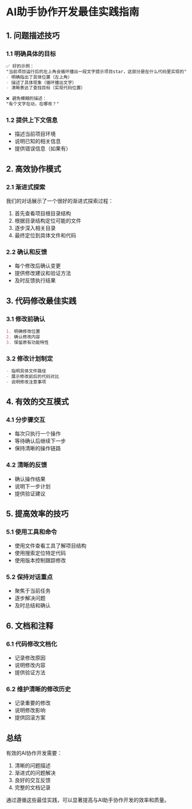 # AI助手协作开发最佳实践指南

## 1. 问题描述技巧

### 1.1 明确具体的目标
```markdown
✅ 好的示例：
"当前项目运行后的左上角会循环播出一段文字提示项目star，这部分是在什么代码里实现的"
- 明确指出了具体位置（左上角）
- 描述了具体现象（循环播出文字）
- 清晰表达了查找目标（实现代码位置）

❌ 避免模糊的描述：
"有个文字在动，在哪改？"
```

### 1.2 提供上下文信息
- 描述当前项目环境
- 说明已知的相关信息
- 提供错误信息（如果有）

## 2. 高效协作模式

### 2.1 渐进式探索
我们的对话展示了一个很好的渐进式探索过程：
1. 首先查看项目根目录结构
2. 根据目录结构定位可能的文件
3. 逐步深入相关目录
4. 最终定位到具体文件和代码

### 2.2 确认和反馈
- 每个修改后确认变更
- 提供修改建议和验证方法
- 及时反馈执行结果

## 3. 代码修改最佳实践

### 3.1 修改前确认
```markdown
1. 明确修改位置
2. 确认修改内容
3. 保留原有功能特性
```

### 3.2 修改计划制定
```markdown
- 指明具体文件路径
- 展示修改前后的代码对比
- 说明修改注意事项
```

## 4. 有效的交互模式

### 4.1 分步骤交互
- 每次只执行一个操作
- 等待确认后继续下一步
- 保持清晰的操作链路

### 4.2 清晰的反馈
- 确认操作结果
- 说明下一步计划
- 提供验证建议

## 5. 提高效率的技巧

### 5.1 使用工具和命令
- 使用文件查看工具了解项目结构
- 使用搜索定位特定代码
- 使用版本控制跟踪修改

### 5.2 保持对话重点
- 聚焦于当前任务
- 逐步解决问题
- 及时总结和确认

## 6. 文档和注释

### 6.1 代码修改文档化
- 记录修改原因
- 说明修改内容
- 提供验证方法

### 6.2 维护清晰的修改历史
- 记录重要的修改
- 说明修改影响
- 提供回滚方案

## 总结
有效的AI协作开发需要：
1. 清晰的问题描述
2. 渐进式的问题解决
3. 良好的交互反馈
4. 完整的文档记录

通过遵循这些最佳实践，可以显著提高与AI助手协作开发的效率和质量。